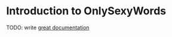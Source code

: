 # Introduction to OnlySexyWords

TODO: write [great documentation](http://jacobian.org/writing/great-documentation/what-to-write/)
